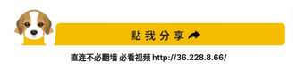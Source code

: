 <div align="center"><a href="https://git.io/01"><IMG SRC="wnn/img/a07.jpg" width=640></a></div>
<div align=center><b>直连不必翻墙 必看视频 http://36.228.8.66/</b></div>
  
  
